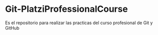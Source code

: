# Git-PlatziProfessionalCourse
Es el repositorio para realizar las practicas del curso profesional de Git y GitHub 
